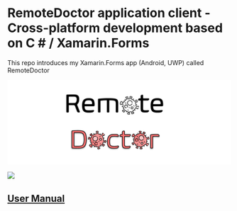 # RemoteDoctor application client - Cross-platform development based on C # / Xamarin.Forms
This repo introduces my Xamarin.Forms app (Android, UWP) called RemoteDoctor
  
![](https://github.com/tothpalcsilla/CovidDoctor_Wiki/blob/main/title.PNG)  

![](https://github.com/tothpalcsilla/CovidDoctor_Wiki/blob/main/splash_nagy.gif)

## [User Manual](https://github.com/tothpalcsilla/CovidDoctor_Wiki/blob/main/RemoteDoctor_UserManual.pdf)
